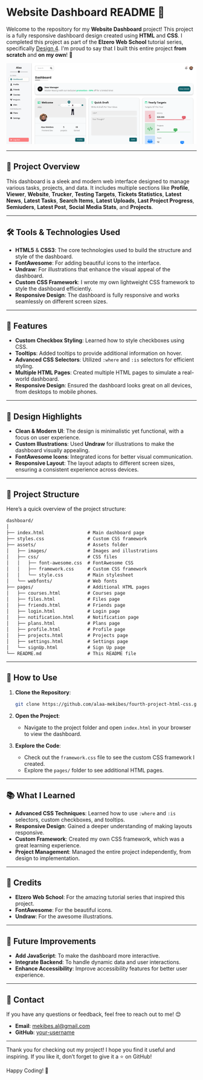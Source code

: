 # Website Dashboard README 🚀

Welcome to the repository for my **Website Dashboard** project! This project is a fully responsive dashboard design created using **HTML** and **CSS**. I completed this project as part of the **Elzero Web School** tutorial series, specifically [Design 4](https://youtu.be/DflEcuzjsyA?si=OnxoNsgXSwYUsxR3). I'm proud to say that I built this entire project **from scratch** and **on my own**! 🎉

![](screenshot.png)

---

## 📌 Project Overview

This dashboard is a sleek and modern web interface designed to manage various tasks, projects, and data. It includes multiple sections like **Profile**, **Viewer**, **Website**, **Trucker**, **Testing Targets**, **Tickets Statistics**, **Latest News**, **Latest Tasks**, **Search Items**, **Latest Uploads**, **Last Project Progress**, **Semiuders**, **Latest Post**, **Social Media Stats**, and **Projects**.

---

## 🛠️ Tools & Technologies Used

- **HTML5** & **CSS3**: The core technologies used to build the structure and style of the dashboard.
- **FontAwesome**: For adding beautiful icons to the interface.
- **Undraw**: For illustrations that enhance the visual appeal of the dashboard.
- **Custom CSS Framework**: I wrote my own lightweight CSS framework to style the dashboard efficiently.
- **Responsive Design**: The dashboard is fully responsive and works seamlessly on different screen sizes.

---

## 🌟 Features

- **Custom Checkbox Styling**: Learned how to style checkboxes using CSS.
- **Tooltips**: Added tooltips to provide additional information on hover.
- **Advanced CSS Selectors**: Utilized `:where` and `:is` selectors for efficient styling.
- **Multiple HTML Pages**: Created multiple HTML pages to simulate a real-world dashboard.
- **Responsive Design**: Ensured the dashboard looks great on all devices, from desktops to mobile phones.

---

## 🎨 Design Highlights

- **Clean & Modern UI**: The design is minimalistic yet functional, with a focus on user experience.
- **Custom Illustrations**: Used **Undraw** for illustrations to make the dashboard visually appealing.
- **FontAwesome Icons**: Integrated icons for better visual communication.
- **Responsive Layout**: The layout adapts to different screen sizes, ensuring a consistent experience across devices.

---

## 📂 Project Structure

Here’s a quick overview of the project structure:

```
dashboard/
│
├── index.html                # Main dashboard page
├── styles.css                # Custom CSS framework
├── assets/                   # Assets folder
│   ├── images/               # Images and illustrations
│   ├── css/                  # CSS files
│   │   ├── font-awesome.css  # FontAwesome CSS
│   │   ├── framework.css     # Custom CSS framework
│   │   └── style.css         # Main stylesheet
│   └── webfonts/             # Web fonts
├── pages/                    # Additional HTML pages
│   ├── courses.html          # Courses page
│   ├── files.html            # Files page
│   ├── friends.html          # Friends page
│   ├── login.html            # Login page
│   ├── notification.html     # Notification page
│   ├── plans.html            # Plans page
│   ├── profile.html          # Profile page
│   ├── projects.html         # Projects page
│   ├── settings.html         # Settings page
│   └── signUp.html           # Sign Up page
└── README.md                 # This README file
```

---

## 🚀 How to Use

1. **Clone the Repository**:
   ```bash
   git clone https://github.com/alaa-mekibes/fourth-project-html-css.git
   ```
2. **Open the Project**:
   - Navigate to the project folder and open `index.html` in your browser to view the dashboard.

3. **Explore the Code**:
   - Check out the `framework.css` file to see the custom CSS framework I created.
   - Explore the `pages/` folder to see additional HTML pages.

---

## 📚 What I Learned

- **Advanced CSS Techniques**: Learned how to use `:where` and `:is` selectors, custom checkboxes, and tooltips.
- **Responsive Design**: Gained a deeper understanding of making layouts responsive.
- **Custom Framework**: Created my own CSS framework, which was a great learning experience.
- **Project Management**: Managed the entire project independently, from design to implementation.

---

## 🙌 Credits

- **Elzero Web School**: For the amazing tutorial series that inspired this project.
- **FontAwesome**: For the beautiful icons.
- **Undraw**: For the awesome illustrations.

---

## 📝 Future Improvements

- **Add JavaScript**: To make the dashboard more interactive.
- **Integrate Backend**: To handle dynamic data and user interactions.
- **Enhance Accessibility**: Improve accessibility features for better user experience.

---

## 📧 Contact

If you have any questions or feedback, feel free to reach out to me! 😊

- **Email**: mekibes.al@gmail.com
- **GitHub**: [your-username](https://github.com/alaa-mekibes)

---

Thank you for checking out my project! I hope you find it useful and inspiring. If you like it, don’t forget to give it a ⭐️ on GitHub!

Happy Coding! 🚀
